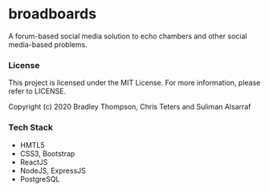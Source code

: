 # broadboards
A forum-based social media solution to echo chambers and other social media-based problems.

### License
This project is licensed under the MIT License. For more information, please refer to LICENSE.

Copyright (c) 2020 Bradley Thompson, Chris Teters and Suliman Alsarraf

### Tech Stack
- HMTL5
- CSS3, Bootstrap
- ReactJS
- NodeJS, ExpressJS
- PostgreSQL
